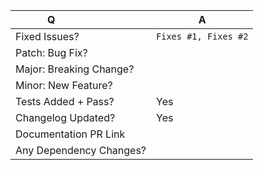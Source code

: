 <!--
Thanks for submitting a pull request!
Before making a PR, please read our contributing guidelines
https://github.com/akphi/config-tester/blob/master/CONTRIBUTING.md

Please note that the <...team-name...> team requires two approvals before merging most PRs.

For issue references: Add a comma-separated list of a [closing word](https://help.github.com/articles/closing-issues-via-commit-messages/) followed by the ticket number fixed by the PR. (it should be underlined in the preview if done correctly)

If you are making a change that should have a docs update: submit another PR at: <...doc-repo-link...>
-->

| Q                       | A                                                                                                          |
| ----------------------- | ---------------------------------------------------------------------------------------------------------- |
| Fixed Issues?           | `Fixes #1, Fixes #2` <!-- remove the (`) quotes and write "Fixes" before the number to link the issues --> |
| Patch: Bug Fix?         |
| Major: Breaking Change? |
| Minor: New Feature?     |
| Tests Added + Pass?     | Yes                                                                                                        |
| Changelog Updated?      | Yes                                                                                                        |
| Documentation PR Link   |                                                                                                            |
| Any Dependency Changes? |                                                                                                            |

<!--
Describe your changes below in as much detail as possible

If you made dependency changes, please explain why you need it and what are the alternatives you consider
if applicable
-->
